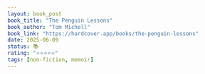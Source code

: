 ```yaml
---
layout: book_post
book_title: "The Penguin Lessons"
book_author: "Tom Michell"
book_link: "https://hardcover.app/books/the-penguin-lessons"
date: 2025-06-09
status: 📚
rating: "⭐️⭐️⭐️⭐️⭐️"
tags: [non-fiction, memoir]
---
```

